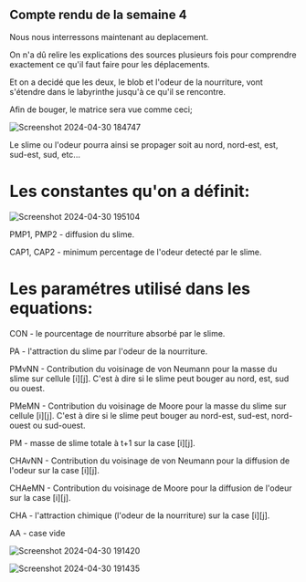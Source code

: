 ## Compte rendu de la semaine 4

Nous nous interressons maintenant au deplacement.

On n'a dû relire les explications des sources plusieurs fois pour comprendre exactement ce qu'il faut faire pour les déplacements.

Et on a decidé que les deux, le blob et l'odeur de la nourriture, vont s'étendre dans le labyrinthe jusqu'à ce qu'il se rencontre.

Afin de bouger, le matrice sera vue comme ceci;

![Screenshot 2024-04-30 184747](https://github.com/are-dynamic-2024-g4/croissance-du-blob/assets/160231182/3fdeed10-906d-4ed9-ad00-89ec0a3e9f43)

Le slime ou l'odeur pourra ainsi se propager soit au nord, nord-est, est, sud-est, sud, etc...

# Les constantes qu'on a définit:

![Screenshot 2024-04-30 195104](https://github.com/are-dynamic-2024-g4/croissance-du-blob/assets/160231182/f717d870-3554-403b-887d-f6d513ffe0b0)

PMP1, PMP2 - diffusion du slime.

CAP1, CAP2 - minimum percentage de l'odeur detecté par le slime. 

# Les paramétres utilisé dans les equations:

CON - le pourcentage de nourriture absorbé par le slime.

PA - l'attraction du slime par l'odeur de la nourriture.

PMvNN - Contribution du voisinage de von Neumann pour la masse du slime sur cellule [i][j]. C'est à dire si le slime peut bouger au nord, est, sud ou ouest.

PMeMN - Contribution du voisinage de Moore pour la masse du slime sur cellule [i][j]. C'est à dire si le slime peut bouger au nord-est, sud-est, nord-ouest ou sud-ouest.

PM - masse de slime totale à t+1 sur la case [i][j].

CHAvNN - Contribution du voisinage de von Neumann pour la diffusion de l'odeur sur la case [i][j].

CHAeMN -  Contribution du voisinage de Moore pour la diffusion de l'odeur sur la case [i][j].

CHA - l'attraction chimique (l'odeur de la nourriture) sur la case [i][j].

AA - case vide

![Screenshot 2024-04-30 191420](https://github.com/are-dynamic-2024-g4/croissance-du-blob/assets/160231182/10d61b25-35db-4c54-9e7d-8a1f91d2a259)


![Screenshot 2024-04-30 191435](https://github.com/are-dynamic-2024-g4/croissance-du-blob/assets/160231182/cc9548bf-edef-430c-b184-6aa84e6b4106)
